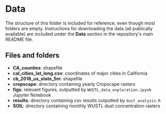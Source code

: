 # Data 


The structure of this folder is included for reference, even though most folders are empty. Instructions for downloading the data (all publically available) are included under the **Data** section in the repository's main README file.

## Files and folders 
 - **CA_counties**: shapefile
 - **cal_cities_lat_long.csv**: coordinates of major cities in California
 - **cb_2018_us_state_5m**: shapefile 
 - **cropscape**: directory containing yearly Cropscape rasters 
 - **figs**: relevant figures, outputted by `WUSTL_data_exploration.ipynb` Jupyter Notebook
 - **results**: directory containing csv results outputted by `dust_analysis.R`
 - **SOIL**: directory containing monthly WUSTL dust concentration rasters
